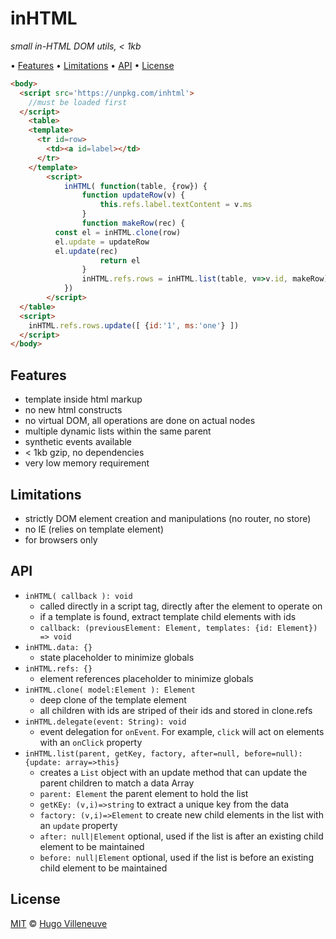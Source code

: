 <!-- markdownlint-disable MD004 MD007 MD010 MD041 MD022 MD024 MD032 MD036 -->
# inHTML

*small in-HTML DOM utils, < 1kb*

• [Features](#features) • [Limitations](#limitations) • [API](#api) • [License](#license)

```html
<body>
  <script src='https://unpkg.com/inhtml'>
    //must be loaded first
  </script>
	<table>
    <template>
      <tr id=row>
        <td><a id=label></td>
      </tr>
    </template>
		<script>
			inHTML( function(table, {row}) {
				function updateRow(v) {
					this.refs.label.textContent = v.ms
				}
				function makeRow(rec) {
          const el = inHTML.clone(row)
          el.update = updateRow
          el.update(rec)
					return el
				}
				inHTML.refs.rows = inHTML.list(table, v=>v.id, makeRow)
			})
		</script>
  </table>
  <script>
    inHTML.refs.rows.update([ {id:'1', ms:'one'} ])
  </script>
</body>
```

## Features

* template inside html markup
* no new html constructs
* no virtual DOM, all operations are done on actual nodes
* multiple dynamic lists within the same parent
* synthetic events available
* < 1kb gzip, no dependencies
* very low memory requirement

## Limitations

* strictly DOM element creation and manipulations (no router, no store)
* no IE (relies on template element)
* for browsers only

## API

* `inHTML( callback ): void`
  * called directly in a script tag, directly after the element to operate on
  * if a template is found, extract template child elements with ids
  * `callback: (previousElement: Element, templates: {id: Element}) => void`
* `inHTML.data: {}`
  * state placeholder to minimize globals
* `inHTML.refs: {}`
  * element references placeholder to minimize globals
* `inHTML.clone( model:Element ): Element`
  * deep clone of the template element
  * all children with ids are striped of their ids and stored in clone.refs
* `inHTML.delegate(event: String): void`
  * event delegation for `onEvent`. For example, `click` will act on elements with an `onClick` property
* `inHTML.list(parent, getKey, factory, after=null, before=null): {update: array=>this}`
  * creates a `List` object with an update method that can update the parent children to match a data Array
  * `parent: Element` the parent element to hold the list
  * `getKEy: (v,i)=>string` to extract a unique key from the data
  * `factory: (v,i)=>Element` to create new child elements in the list with an `update` property
  * `after: null|Element` optional, used if the list is after an existing child element to be maintained
  * `before: null|Element` optional, used if the list is before an existing child element to be maintained

## License

[MIT](http://www.opensource.org/licenses/MIT) © [Hugo Villeneuve](https://github.com/hville)
